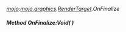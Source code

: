 _[mojo](../../modules/mojo/mojo-module.md):[mojo.graphics](../../modules/mojo/mojo-graphics.md).[RenderTarget](../../modules/mojo/mojo-graphics-rendertarget.md).OnFinalize_
##### Method OnFinalize:Void(  )
